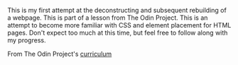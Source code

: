 This is my first attempt at the deconstructing and subsequent rebuilding of a webpage. This is part of a lesson from The Odin Project.
This is an attempt to become more familiar with CSS and element placement for HTML pages. Don't expect too much at this time, but feel free to follow along with my progress.

From The Odin Project's [curriculum](http://www.theodinproject.com/courses/web-development-101/lessons/html-css)